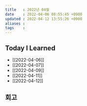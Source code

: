 ```yaml
---
title   : 2022년 04월 
date    : 2022-04-06 08:55:45 +0900
updated : 2022-04-12 13:55:26 +0900
aliases : 
tags    : 
---
```

## Today I Learned
- [[2022-04-06]]
- [[2022-04-07]]
- [[2022-04-09]]
- [[2022-04-11]]
- [[2022-04-12]]

## 회고
